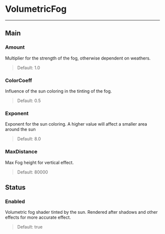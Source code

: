 # VolumetricFog

---

## Main

### Amount

 Multiplier for the strength of the fog, otherwise dependent on weathers.

>Default: 1.0

### ColorCoeff

 Influence of the sun coloring in the tinting of the fog.

>Default: 0.5

### Exponent

 Exponent for the sun coloring. A higher value will affect a smaller area around the sun

>Default: 8.0

### MaxDistance

 Max Fog height for vertical effect.

>Default: 80000

## Status

### Enabled

 Volumetric fog shader tinted by the sun. Rendered after shadows and other effects for more accurate effect.

>Default: true
